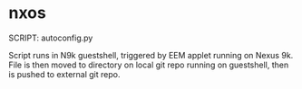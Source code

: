 # nxos

SCRIPT: autoconfig.py

Script runs in N9k guestshell, triggered by EEM applet running on Nexus 9k. File is then moved to directory on local git repo
running on guestshell, then is pushed to external git repo.


